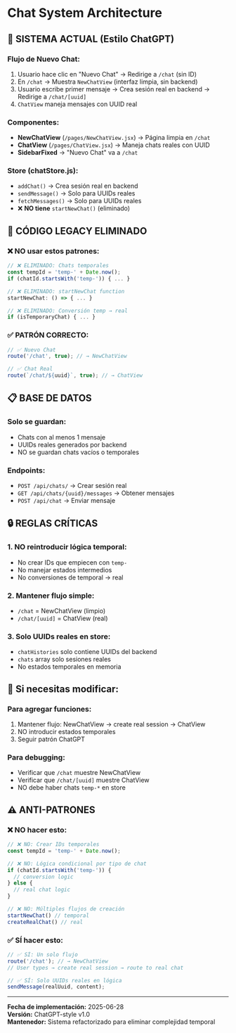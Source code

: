 # Chat System Architecture

## 🎯 **SISTEMA ACTUAL (Estilo ChatGPT)**

### **Flujo de Nuevo Chat:**
1. Usuario hace clic en "Nuevo Chat" → Redirige a `/chat` (sin ID)
2. En `/chat` → Muestra `NewChatView` (interfaz limpia, sin backend)
3. Usuario escribe primer mensaje → Crea sesión real en backend → Redirige a `/chat/[uuid]`
4. `ChatView` maneja mensajes con UUID real

### **Componentes:**
- **NewChatView** (`/pages/NewChatView.jsx`) → Página limpia en `/chat`
- **ChatView** (`/pages/ChatView.jsx`) → Maneja chats reales con UUID
- **SidebarFixed** → "Nuevo Chat" va a `/chat`

### **Store (chatStore.js):**
- `addChat()` → Crea sesión real en backend
- `sendMessage()` → Solo para UUIDs reales
- `fetchMessages()` → Solo para UUIDs reales
- ❌ **NO tiene** `startNewChat()` (eliminado)

## 🚨 **CÓDIGO LEGACY ELIMINADO**

### **❌ NO usar estos patrones:**
```javascript
// ❌ ELIMINADO: Chats temporales
const tempId = 'temp-' + Date.now();
if (chatId.startsWith('temp-')) { ... }

// ❌ ELIMINADO: startNewChat function
startNewChat: () => { ... }

// ❌ ELIMINADO: Conversión temp → real
if (isTemporaryChat) { ... }
```

### **✅ PATRÓN CORRECTO:**
```javascript
// ✅ Nuevo Chat
route('/chat', true); // → NewChatView

// ✅ Chat Real
route(`/chat/${uuid}`, true); // → ChatView
```

## 📋 **BASE DE DATOS**

### **Solo se guardan:**
- Chats con al menos 1 mensaje
- UUIDs reales generados por backend
- NO se guardan chats vacíos o temporales

### **Endpoints:**
- `POST /api/chats/` → Crear sesión real
- `GET /api/chats/{uuid}/messages` → Obtener mensajes
- `POST /api/chat` → Enviar mensaje

## 🔒 **REGLAS CRÍTICAS**

### **1. NO reintroducir lógica temporal:**
- No crear IDs que empiecen con `temp-`
- No manejar estados intermedios
- No conversiones de temporal → real

### **2. Mantener flujo simple:**
- `/chat` = NewChatView (limpio)
- `/chat/[uuid]` = ChatView (real)

### **3. Solo UUIDs reales en store:**
- `chatHistories` solo contiene UUIDs del backend
- `chats` array solo sesiones reales
- No estados temporales en memoria

## 🚀 **Si necesitas modificar:**

### **Para agregar funciones:**
1. Mantener flujo: NewChatView → create real session → ChatView
2. NO introducir estados temporales
3. Seguir patrón ChatGPT

### **Para debugging:**
- Verificar que `/chat` muestre NewChatView
- Verificar que `/chat/[uuid]` muestre ChatView
- NO debe haber chats `temp-*` en store

## ⚠️ **ANTI-PATRONES**

### **❌ NO hacer esto:**
```javascript
// ❌ NO: Crear IDs temporales
const tempId = 'temp-' + Date.now();

// ❌ NO: Lógica condicional por tipo de chat
if (chatId.startsWith('temp-')) {
  // conversion logic
} else {
  // real chat logic
}

// ❌ NO: Múltiples flujos de creación
startNewChat() // temporal
createRealChat() // real
```

### **✅ SÍ hacer esto:**
```javascript
// ✅ SÍ: Un solo flujo
route('/chat'); // → NewChatView
// User types → create real session → route to real chat

// ✅ SÍ: Solo UUIDs reales en lógica
sendMessage(realUuid, content);
```

---

**Fecha de implementación:** 2025-06-28  
**Versión:** ChatGPT-style v1.0  
**Mantenedor:** Sistema refactorizado para eliminar complejidad temporal